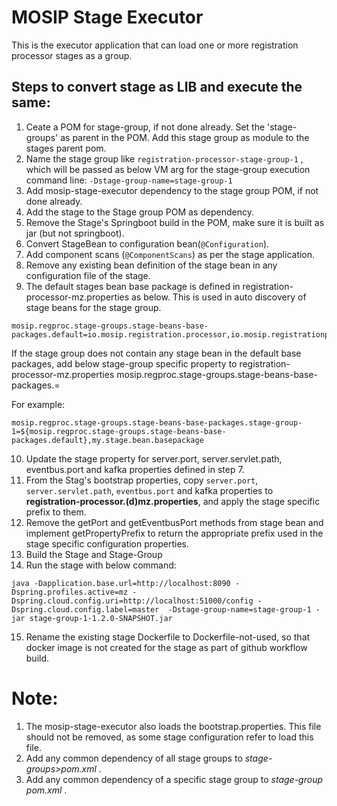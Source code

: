 # MOSIP Stage Executor

This is the executor application that can load one or more registration processor stages as a group.

## Steps to convert stage as LIB and execute the same:

1) Ceate a POM for stage-group, if not done already. Set the 'stage-groups' as parent in the POM. Add this stage group as module to the stages parent pom.
2) Name the stage group like `registration-processor-stage-group-1` , which will be passed as below VM arg for the stage-group execution command line: `-Dstage-group-name=stage-group-1`
3) Add mosip-stage-executor dependency to the stage group POM, if not done already.
4) Add the stage to the Stage group POM as dependency.
5) Remove the Stage's Springboot build in the POM, make sure it is built as jar (but not springboot).
6) Convert StageBean to configuration bean(`@Configuration`).
7) Add component scans (`@ComponentScans`) as per the stage application.
8) Remove any existing bean definition of the stage bean in any configuration file of the stage.
9) The default stages bean base package is defined in registration-processor-mz.properties as below. This is used in auto discovery of stage beans for the stage group.

````
mosip.regproc.stage-groups.stage-beans-base-packages.default=io.mosip.registration.processor,io.mosip.registrationprocessor
````

If the stage group does not contain any stage bean in the default base packages, add below stage-group specific property to registration-processor-mz.properties
mosip.regproc.stage-groups.stage-beans-base-packages.<stage-groupe-name>=<comma seperated list of stage bean base packages>

For example:

````
mosip.regproc.stage-groups.stage-beans-base-packages.stage-group-1=${mosip.regproc.stage-groups.stage-beans-base-packages.default},my.stage.bean.basepackage
````

10) Update the stage property for server.port, server.servlet.path, eventbus.port and kafka properties defined in step 7.
11) From the Stag's bootstrap properties, copy `server.port`, `server.servlet.path`, `eventbus.port` and kafka properties to **registration-processor.(d)mz.properties**, and apply the stage specific prefix to them.
12) Remove the getPort and getEventbusPort methods from stage bean and implement getPropertyPrefix to return the appropriate prefix used in the stage specific configuration properties.
13) Build the Stage and Stage-Group
14) Run the stage with below command:

````
java -Dapplication.base.url=http://localhost:8090 -Dspring.profiles.active=mz -Dspring.cloud.config.uri=http://localhost:51000/config -Dspring.cloud.config.label=master  -Dstage-group-name=stage-group-1 -jar stage-group-1-1.2.0-SNAPSHOT.jar
````

15) Rename the existing stage Dockerfile to Dockerfile-not-used, so that docker image is not created for the stage as part of github workflow build.

# Note:
1) The mosip-stage-executor also loads the bootstrap.properties. This file should not be removed, as some stage configuration refer to load this file.
2) Add any common dependency of all stage groups to *stage-groups>pom.xml* .
3) Add any common dependency of a specific stage group to *stage-group pom.xml* .

